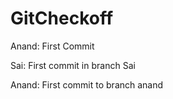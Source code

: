 # GitCheckoff
Anand: First Commit

Sai: First commit in branch Sai

Anand: First commit to branch anand